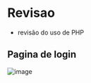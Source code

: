 # Revisao
* revisão do uso de PHP

## Pagina de login 

 ![image](https://github.com/user-attachments/assets/91d948a0-4e18-4c59-9e14-bb2f5f5bc11d)

